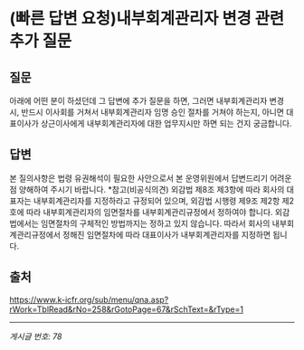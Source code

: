# (빠른 답변 요청)내부회계관리자 변경 관련 추가 질문

## 질문
아래에 어떤 분이 하셨던데
그 답변에 추가 질문을 하면,
그러면 내부회계관리자 변경 시,
반드시 이사회를 거쳐서 내부회계관리자 임명 승인 절차를 거쳐야 하는지,
아니면 대표이사가 상근이사에게 내부회계관리자에 대한 업무지시만 하면 되는 건지 궁금합니다.

## 답변
본 질의사항은 법령 유권해석이 필요한 사안으로서 본 운영위원에서 답변드리기 어려운 점 양해하여 주시기 바랍니다.
*참고(비공식의견)
외감법 제8조 제3항에 따라 회사의 대표자는 내부회계관리자를 지정하라고 규정되어 있으며, 외감법 시행령 제9조 제2항 제2호에 따라 내부회계관리자의 임면절차를 내부회계관리규정에서 정하여야 합니다. 외감법에서는 임면절차의 구체적인 방법까지는 정하고 있지 않습니다.
따라서 회사의 내부회계관리규정에서 정해진 임면절차에 따라 대표이사가 내부회계관리자를 지정하면 됩니다.

## 출처
https://www.k-icfr.org/sub/menu/qna.asp?rWork=TblRead&rNo=258&rGotoPage=67&rSchText=&rType=1

---
*게시글 번호: 78*
